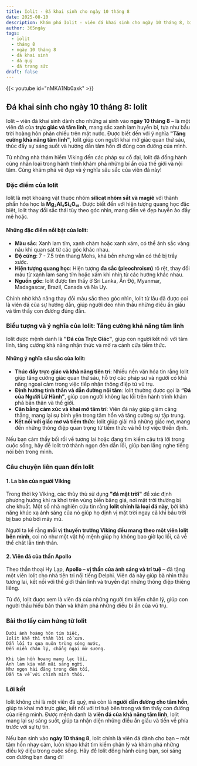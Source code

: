 ```yaml
---
title: Iolit - Đá khai sinh cho ngày 10 tháng 8
date: 2025-08-10
description: Khám phá Iolit - viên đá khai sinh cho ngày 10 tháng 8, biểu tượng của Tăng cường khả năng tâm linh. Cùng tìm hiểu ý nghĩa sâu sắc của viên đá độc đáo này.
author: 365ngày
tags:
  - iolit
  - tháng 8
  - ngày 10 tháng 8
  - đá khai sinh
  - đá quý
  - đá trang sức
draft: false
---
```


{{< youtube id="nMKA1Nb0axk" >}}

## Đá khai sinh cho ngày 10 tháng 8: Iolit

Iolit – viên đá khai sinh dành cho những ai sinh vào **ngày 10 tháng 8** – là một viên đá của **trực giác và tâm linh**, mang sắc xanh lam huyền bí, tựa như bầu trời hoàng hôn phản chiếu trên mặt nước. Được biết đến với ý nghĩa **"Tăng cường khả năng tâm linh"**, Iolit giúp con người khai mở giác quan thứ sáu, thúc đẩy sự sáng suốt và hướng dẫn tâm hồn đi đúng con đường của mình.

Từ những nhà thám hiểm Viking đến các pháp sư cổ đại, Iolit đã đồng hành cùng nhân loại trong hành trình khám phá những bí ẩn của thế giới và nội tâm. Cùng khám phá vẻ đẹp và ý nghĩa sâu sắc của viên đá này!

### Đặc điểm của Iolit

Iolit là một khoáng vật thuộc nhóm **silicat nhôm sắt và magiê** với thành phần hóa học là **Mg₂Al₄Si₅O₁₈**. Được biết đến với hiện tượng quang học đặc biệt, Iolit thay đổi sắc thái tùy theo góc nhìn, mang đến vẻ đẹp huyền ảo đầy mê hoặc.

#### Những đặc điểm nổi bật của Iolit:

- **Màu sắc**: Xanh lam tím, xanh chàm hoặc xanh xám, có thể ánh sắc vàng nâu khi quan sát từ các góc khác nhau.
- **Độ cứng**: 7 - 7.5 trên thang Mohs, khá bền nhưng vẫn có thể bị trầy xước.
- **Hiện tượng quang học**: Hiện tượng **đa sắc (pleochroism)** rõ rệt, thay đổi màu từ xanh lam sang tím hoặc xám khi nhìn từ các hướng khác nhau.
- **Nguồn gốc**: Iolit được tìm thấy ở Sri Lanka, Ấn Độ, Myanmar, Madagascar, Brazil, Canada và Na Uy.

Chính nhờ khả năng thay đổi màu sắc theo góc nhìn, Iolit từ lâu đã được coi là viên đá của sự hướng dẫn, giúp người đeo nhìn thấu những điều ẩn giấu và tìm thấy con đường đúng đắn.

### Biểu tượng và ý nghĩa của Iolit: Tăng cường khả năng tâm linh

Iolit được mệnh danh là **"Đá của Trực Giác"**, giúp con người kết nối với tâm linh, tăng cường khả năng nhận thức và mở ra cánh cửa tiềm thức.

#### Những ý nghĩa sâu sắc của Iolit:

- **Thúc đẩy trực giác và khả năng tiên tri**: Nhiều nền văn hóa tin rằng Iolit giúp tăng cường giác quan thứ sáu, hỗ trợ các pháp sư và người có khả năng ngoại cảm trong việc tiếp nhận thông điệp từ vũ trụ.
- **Định hướng tinh thần và dẫn đường nội tâm**: Iolit thường được gọi là **“Đá của Người Lữ Hành”**, giúp con người không lạc lối trên hành trình khám phá bản thân và thế giới.
- **Cân bằng cảm xúc và khai mở tâm trí**: Viên đá này giúp giảm căng thẳng, mang lại sự bình yên trong tâm hồn và tăng cường sự tập trung.
- **Kết nối với giấc mơ và tiềm thức**: Iolit giúp giải mã những giấc mơ, mang đến những thông điệp quan trọng từ tiềm thức và hỗ trợ việc thiền định.

Nếu bạn cảm thấy bối rối về tương lai hoặc đang tìm kiếm câu trả lời trong cuộc sống, hãy để Iolit trở thành ngọn đèn dẫn lối, giúp bạn lắng nghe tiếng nói bên trong mình.

### Câu chuyện liên quan đến Iolit

#### 1. **La bàn của người Viking**

Trong thời kỳ Viking, các thủy thủ sử dụng **"đá mặt trời"** để xác định phương hướng khi ra khơi trên vùng biển băng giá, nơi mặt trời thường bị che khuất. Một số nhà nghiên cứu tin rằng **Iolit chính là loại đá này**, bởi khả năng khúc xạ ánh sáng của nó giúp họ định vị mặt trời ngay cả khi bầu trời bị bao phủ bởi mây mù.

Người ta kể rằng **mỗi vị thuyền trưởng Viking đều mang theo một viên Iolit bên mình**, coi nó như một vật hộ mệnh giúp họ không bao giờ lạc lối, cả về thể chất lẫn tinh thần.

#### 2. **Viên đá của thần Apollo**

Theo thần thoại Hy Lạp, **Apollo – vị thần của ánh sáng và trí tuệ** – đã tặng một viên Iolit cho nhà tiên tri nổi tiếng Delphi. Viên đá này giúp bà nhìn thấu tương lai, kết nối với thế giới thần linh và truyền đạt những thông điệp thiêng liêng.

Từ đó, Iolit được xem là viên đá của những người tìm kiếm chân lý, giúp con người thấu hiểu bản thân và khám phá những điều bí ẩn của vũ trụ.

### Bài thơ lấy cảm hứng từ Iolit

```
Dưới ánh hoàng hôn tím biếc,  
Iolit khẽ thì thầm lời cổ xưa.  
Dẫn lối ta qua muôn trùng sóng nước,  
Đến miền chân lý, chẳng ngại mờ sương.  

Khi tâm hồn hoang mang lạc lối,  
Ánh lam kia vẫn mãi sáng ngời.  
Như ngọn hải đăng trong đêm tối,  
Dẫn ta về với chính mình thôi.  
```

### Lời kết

Iolit không chỉ là một viên đá quý, mà còn là **người dẫn đường cho tâm hồn**, giúp ta khai mở trực giác, kết nối với trí tuệ bên trong và tìm thấy con đường của riêng mình. Được mệnh danh là **viên đá của khả năng tâm linh**, Iolit mang lại sự sáng suốt, giúp ta nhận diện những điều ẩn giấu và tiến về phía trước với sự tự tin.

Nếu bạn sinh vào **ngày 10 tháng 8**, Iolit chính là viên đá dành cho bạn – một tâm hồn nhạy cảm, luôn khao khát tìm kiếm chân lý và khám phá những điều kỳ diệu trong cuộc sống. Hãy để Iolit đồng hành cùng bạn, soi sáng con đường bạn đang đi!